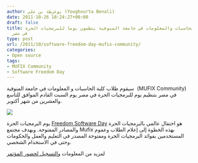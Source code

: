 ```yaml
---
author: يوغرطة بن علي (Youghourta Benali)
date: 2011-10-26 18:24:27+00:00
draft: false
title: طلاب كلية الحاسبات والمعلومات في جامعة المنوفية ينظمون يوما للبرمجيات الحرة
  في مصر
type: post
url: /2011/10/software-freedom-day-mufix-community/
categories:
- Open source
tags:
- MUFIX Community
- Software Freedom Day
---
```


سيقوم طلاب كلية الحاسبات و المعلومات في جامعة المنوفية  (MUFIX Community) في مصر بتنظيم يوم للبرمجيات الحرة في مصر يوم السبت القادم الموافق للتاسع والعشرين من شهر أكتوبر.







[![](https://www.it-scoop.com/wp-content/uploads/2011/10/software-freedom-day-mufix-community.png)
](https://www.it-scoop.com/wp-content/uploads/2011/10/software-freedom-day-mufix-community.png)




يوم البرمجيات الحرة [Freedom Software Day](http://www.softwarefreedomday.org/) هو احتفال عالمي بالبرمجيات الحرة والمصادر المفتوحة. ويهدف مجتمع Mufix بهذه الخطوة إلى إعلام الطلاب وعموم المستخدمين بفوائد البرمجيات الحرة ومفتوحة المصدر في التعليم والعمل والحكومات وحتى في الاستخدام الشخصي.


لمزيد من المعلومات و[التسجيل لحضور المؤتمر](http://sfd.mufix.org/site/)

